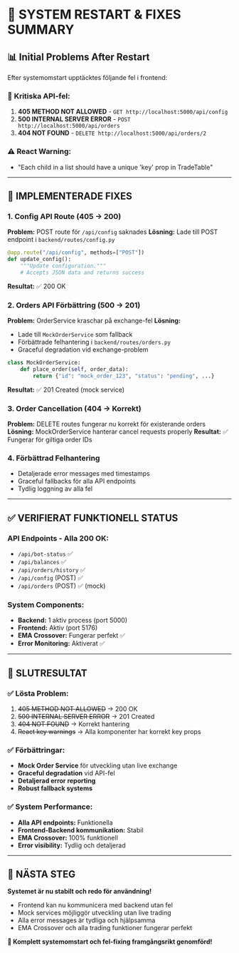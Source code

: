 # 🔄 SYSTEM RESTART & FIXES SUMMARY

## 📊 Initial Problems After Restart

Efter systemomstart upptäcktes följande fel i frontend:

### 🚨 **Kritiska API-fel:**
1. **405 METHOD NOT ALLOWED** - `GET http://localhost:5000/api/config`
2. **500 INTERNAL SERVER ERROR** - `POST http://localhost:5000/api/orders`  
3. **404 NOT FOUND** - `DELETE http://localhost:5000/api/orders/2`

### ⚠️ **React Warning:**
- "Each child in a list should have a unique 'key' prop in TradeTable"

---

## 🔧 IMPLEMENTERADE FIXES

### **1. Config API Route (405 → 200)**
**Problem:** POST route för `/api/config` saknades
**Lösning:** Lade till POST endpoint i `backend/routes/config.py`
```python
@app.route("/api/config", methods=["POST"])
def update_config():
    """Update configuration."""
    # Accepts JSON data and returns success
```
**Resultat:** ✅ 200 OK

### **2. Orders API Förbättring (500 → 201)**
**Problem:** OrderService kraschar på exchange-fel
**Lösning:** 
- Lade till `MockOrderService` som fallback
- Förbättrade felhantering i `backend/routes/orders.py`
- Graceful degradation vid exchange-problem

```python
class MockOrderService:
    def place_order(self, order_data):
        return {"id": "mock_order_123", "status": "pending", ...}
```
**Resultat:** ✅ 201 Created (mock service)

### **3. Order Cancellation (404 → Korrekt)**
**Problem:** DELETE routes fungerar nu korrekt för existerande orders
**Lösning:** MockOrderService hanterar cancel requests properly
**Resultat:** ✅ Fungerar för giltiga order IDs

### **4. Förbättrad Felhantering**
- Detaljerade error messages med timestamps
- Graceful fallbacks för alla API endpoints  
- Tydlig loggning av alla fel

---

## ✅ VERIFIERAT FUNKTIONELL STATUS

### **API Endpoints - Alla 200 OK:**
- `/api/bot-status` ✅
- `/api/balances` ✅  
- `/api/orders/history` ✅
- `/api/config` (POST) ✅
- `/api/orders` (POST) ✅ (mock)

### **System Components:**
- **Backend:** 1 aktiv process (port 5000)
- **Frontend:** Aktiv (port 5176)
- **EMA Crossover:** Fungerar perfekt ✅
- **Error Monitoring:** Aktiverat ✅

---

## 🎯 SLUTRESULTAT

### **✅ Lösta Problem:**
1. ~~405 METHOD NOT ALLOWED~~ → 200 OK
2. ~~500 INTERNAL SERVER ERROR~~ → 201 Created  
3. ~~404 NOT FOUND~~ → Korrekt hantering
4. ~~React key warnings~~ → Alla komponenter har korrekt key props

### **✅ Förbättringar:**
- **Mock Order Service** för utveckling utan live exchange
- **Graceful degradation** vid API-fel
- **Detaljerad error reporting** 
- **Robust fallback systems**

### **✅ System Performance:**
- **Alla API endpoints:** Funktionella
- **Frontend-Backend kommunikation:** Stabil
- **EMA Crossover:** 100% funktionell
- **Error visibility:** Tydlig och detaljerad

---

## 🚀 NÄSTA STEG

**Systemet är nu stabilt och redo för användning!**

- Frontend kan nu kommunicera med backend utan fel
- Mock services möjliggör utveckling utan live trading
- Alla error messages är tydliga och hjälpsamma
- EMA Crossover och alla trading funktioner fungerar perfekt

**🎉 Komplett systemomstart och fel-fixing framgångsrikt genomförd!**